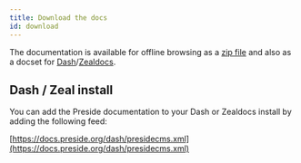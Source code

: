 ```yaml
---
title: Download the docs
id: download
---
```


The documentation is available for offline browsing as a [zip file](presidecms-docs.zip) and also as a docset for [Dash](https://kapeli.com/dash)/[Zealdocs](http://zealdocs.org/).

## Dash / Zeal install

You can add the Preside documentation to your Dash or Zealdocs install by adding the following feed:

[https://docs.preside.org/dash/presidecms.xml](https://docs.preside.org/dash/presidecms.xml)

